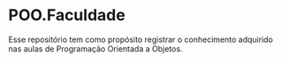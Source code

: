 # POO.Faculdade

Esse repositório tem como propósito registrar o conhecimento adquirido nas aulas de Programação Orientada a Objetos.
